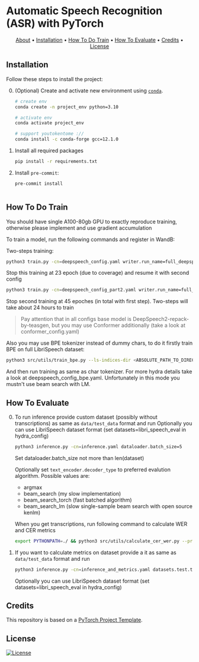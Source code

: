 # Automatic Speech Recognition (ASR) with PyTorch

<p align="center">
  <a href="#about">About</a> •
  <a href="#installation">Installation</a> •
  <a href="#how-to-do-train">How To Do Train</a> •
  <a href="#how-to-evaluate">How To Evaluate</a> •
  <a href="#credits">Credits</a> •
  <a href="#license">License</a>
</p>

## Installation

Follow these steps to install the project:

0. (Optional) Create and activate new environment using [`conda`](https://conda.io/projects/conda/en/latest/user-guide/getting-started.html).

   ```bash
   # create env
   conda create -n project_env python=3.10

   # activate env
   conda activate project_env

   # support youtokentome ://
   conda install -c conda-forge gcc=12.1.0
   ```

1. Install all required packages

   ```bash
   pip install -r requirements.txt
   ```

2. Install `pre-commit`:
   ```bash
   pre-commit install
   ```
   ```

## How To Do Train
You should have single A100-80gb GPU to exactly reproduce training, otherwise please implement and use gradient accumulation

To train a model, run the following commands and register in WandB:

Two-steps training:
```bash
python3 train.py -cn=deepspeech_config.yaml writer.run_name=full_deepspeech_beam_search_torch_zero_to_hero 
```
Stop this training at 23 epoch (due to coverage) and resume it with second config
```bash
python3 train.py -cn=deepspeech_config_part2.yaml writer.run_name=full_deepspeech_beam_search_torch_zero_to_hero_part_2_more_augs_wo_limits trainer.resume_from=<ABSOLUTE_PATH_TO_DIRECTORY>/saved/full_deepspeech_beam_search_torch_zero_to_hero/model_best.pth
```
Stop second training at 45 epoches (in total with first step). Two-steps will take about 24 hours to train

> Pay attention that in all configs base model is DeepSpeech2-repack-by-teasgen, but you may use Conformer additionally (take a look at conformer_config.yaml)

Also you may use BPE tokenizer instead of dummy chars, to do it firstly train BPE on full LibriSpeech dataset:
```bash
python3 src/utils/train_bpe.py --ls-indices-dir <ABSOLUTE_PATH_TO_DIRECTORY>/data/datasets/librispeech --dir-to-save-model <ABSOLUTE_PATH_TO_DIRECTORY>/data/bpe
```
And then run training as same as char tokenizer. For more hydra details take a look at deepspeech_config_bpe.yaml. Unfortunately in this mode you mustn't use beam search with LM.

## How To Evaluate
0. To run inference provide custom dataset (possibly without transcriptions) as same as `data/test_data` format and run
   Optionally you can use LibriSpeech dataset format (set datasets=libri_speech_eval in hydra_config)

   ```bash
   python3 inference.py -cn=inference.yaml dataloader.batch_size=5
   ```
   Set dataloader.batch_size not more than len(dataset)

   Optionally set `text_encoder.decoder_type` to preferred evalution algorithm. Possible values are:
   - argmax
   - beam_search (my slow implementation)
   - beam_search_torch (fast batched algorithm)
   - beam_search_lm (slow single-sample beam search with open source kenlm)

   When you get transcriptions, run following command to calculate WER and CER metrics
   ```bash
   export PYTHONPATH=./ && python3 src/utils/calculate_cer_wer.py --predicts-dir <ABSOLUTE_PATH_TO_DIRECTORY>/data/saved/evals/test --gt-dir <ABSOLUTE_PATH_TO_DIRECTORY>/data/test_data/transcriptions
   ```

1. If you want to calculate metrics on dataset provide a it as same as `data/test_data` format and run
   
   ```bash
   python3 inference.py -cn=inference_and_metrics.yaml datasets.test.transcription_dir=data/test_data/transcriptions dataloader.batch_size=5
   ```

   Optionally you can use LibriSpeech dataset format (set datasets=libri_speech_eval in hydra_config)

## Credits

This repository is based on a [PyTorch Project Template](https://github.com/Blinorot/pytorch_project_template).

## License

[![License](https://img.shields.io/badge/license-MIT-blue.svg)](/LICENSE)
